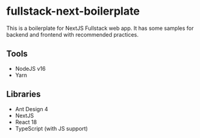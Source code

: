 # fullstack-next-boilerplate
This is a boilerplate for NextJS Fullstack web app. It has some samples for backend and frontend with recommended practices.

## Tools
- NodeJS v16
- Yarn

## Libraries
- Ant Design 4
- NextJS
- React 18
- TypeScript (with JS support)

